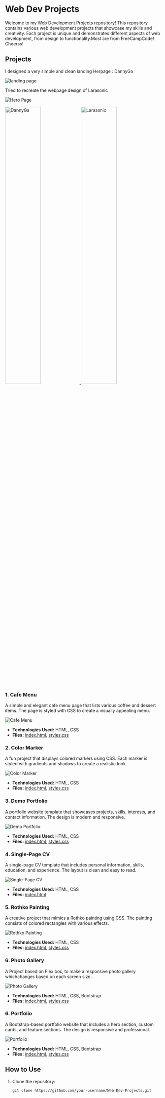 # Web Dev Projects

Welcome to my Web Development Projects repository! This repository contains various web development projects that showcase my skills and creativity. Each project is unique and demonstrates different aspects of web development, from design to functionality.Most are from FreeCampCode! Cheerss!

## Projects

I designed a very simple and clean landing Herpage : DannyGa

![landing page](./Images/dannyGa.png)
 
 
Tried to recreate the webpage design of Larasonic 

![Hero Page](./Images/Larasonic.png)

<p align="left">
  <a href='/CSS Project/project_heropage/'>
    <img width="48%" src="./Images/dannyGa.png" alt="DannyGa" />
  </a>
  <a href='/Frontend Projects/12-restricted-textarea/'>
    <img width="48%" src="./Images/Larasonic.png" alt="Larasonic" />
  </a>
</p>

### 1. Cafe Menu
A simple and elegant cafe menu page that lists various coffee and dessert items. The page is styled with CSS to create a visually appealing menu.

![Cafe Menu](./Images/Screenshot%202025-01-06%20010542.png)

- **Technologies Used:** HTML, CSS
- **Files:** [index.html](Cafe%20Menu/index.html), [styles.css](Cafe%20Menu/styles.css)

### 2. Color Marker
A fun project that displays colored markers using CSS. Each marker is styled with gradients and shadows to create a realistic look.

![Color Marker](path/to/color-marker-image.png)

- **Technologies Used:** HTML, CSS
- **Files:** [index.html](Color%20Marker/index.html), [styles.css](Color%20Marker/styles.css)

### 3. Demo Portfolio
A portfolio website template that showcases projects, skills, interests, and contact information. The design is modern and responsive.

![Demo Portfolio](path/to/demo-portfolio-image.png)

- **Technologies Used:** HTML, CSS
- **Files:** [index.html](demo%20-%20portfolio/index.html), [styles.css](demo%20-%20portfolio/styles.css)

### 4. Single-Page CV
A single-page CV template that includes personal information, skills, education, and experience. The layout is clean and easy to read.

![Single-Page CV](./Images/Screenshot%202025-01-06%20011323.png)

- **Technologies Used:** HTML, CSS
- **Files:** [index.html](Single-Page%20CV/index.html)

### 5. Rothko Painting
A creative project that mimics a Rothko painting using CSS. The painting consists of colored rectangles with various effects.

![Rothko Painting](./Images/Rothko%20Painting.png)

- **Technologies Used:** HTML, CSS
- **Files:** [index.html](Rothko%20Painting/index.html), [styles.css](Rothko%20Painting/styles.css)

### 6. Photo Gallery
A Project based on Flex box, to make a responsive photo gallery whichchanges based on each screen size.

![Photo Gallery](./Images/cat%20photo%20gallery.png.png)

- **Technologies Used:** HTML, CSS, Bootstrap
- **Files:** [index.html](./Photo%20Gallery/index.html), [styles.css](./Photo%20Gallery/styles.css)

### 6. Portfolio
A Bootstrap-based portfolio website that includes a hero section, custom cards, and feature sections. The design is responsive and professional.

![Portfolio](path/to/portfolio-image.png)

- **Technologies Used:** HTML, CSS, Bootstrap
- **Files:** [index.html](portfolio/index.html), [styles.css](portfolio/styles.css)


## How to Use

1. Clone the repository:
   ```sh
   git clone https://github.com/your-username/Web-Dev-Projects.git
